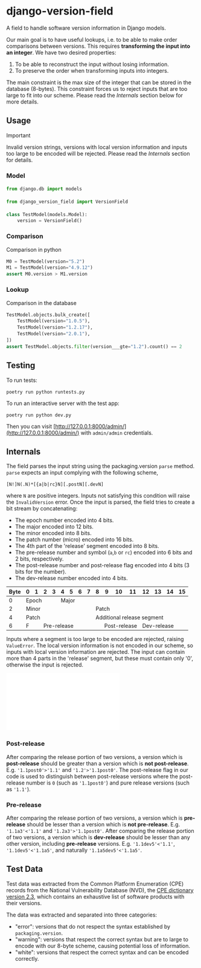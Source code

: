 # django-version-field

A field to handle software version information in Django models.

Our main goal is to have useful lookups, i.e. to be able to make order comparisons between versions. This requires **transforming the input into an integer**. We have two desired properties:

1. To be able to reconstruct the input without losing information.
2. To preserve the order when transforming inputs into integers.

The main constraint is the max size of the integer that can be stored in the database (8-bytes). This constraint forces us to reject inputs that are too large to fit into our scheme. Please read the _Internals_ section below for more details.

## Usage

> [!IMPORTANT]
> Invalid version strings, versions with local version information and inputs too large to be encoded will be rejected. Please read the _Internals_ section for details.

### Model

```python
from django.db import models

from django_version_field import VersionField

class TestModel(models.Model):
    version = VersionField()

```

### Comparison

Comparison in python

```python
M0 = TestModel(version="5.2")
M1 = TestModel(version="4.9.12")
assert M0.version > M1.version
```

### Lookup

Comparison in the database

```python
TestModel.objects.bulk_create([
    TestModel(version="1.0.5"),
    TestModel(version="1.2.17"),
    TestModel(version="2.0.1"),
])
assert TestModel.objects.filter(version___gte="1.2").count() == 2
```

## Testing

To run tests:

```shell
poetry run python runtests.py
```

To run an interactive server with the test app:

```shell
poetry run python dev.py
```

Then you can visit [http://127.0.0.1:8000/admin/](http://127.0.0.1:8000/admin/) with `admin/admin` credentials.

## Internals

The field parses the input string using the packaging.version `parse` method. `parse` expects an input complying with the following scheme,

```
[N!]N(.N)*[{a|b|rc}N][.postN][.devN]
```

where `N` are positive integers. Inputs not satisfying this condition will raise the `InvalidVersion` error.
Once the input is parsed, the field tries to create a bit stream by concatenating:

- The epoch number encoded into 4 bits.
- The major encoded into 12 bits.
- The minor encoded into 8 bits.
- The patch number (micro) encoded into 16 bits.
- The 4th part of the 'release' segment encoded into 8 bits.
- The pre-release number and symbol (`a`,`b` or `rc`) encoded into 6 bits and 2 bits, respectively.
- The post-release number and post-release flag encoded into 4 bits (3 bits for the number).
- The dev-release number encoded into 4 bits.

<table>
  <thead>
    <tr>
      <th>Byte</th>
      <th>0</th>
      <th>1</th>
      <th>2</th>
      <th>3</th>
      <th>4</th>
      <th>5</th>
      <th>6</th>
      <th>7</th>
      <th>8</th>
      <th>9</th>
      <th>10</th>
      <th>11</th>
      <th>12</th>
      <th>13</th>
      <th>14</th>
      <th>15</th>
    </tr>
  </thead>
  <tbody>
    <tr>
      <td>0</td>
      <td colspan="4">Epoch</td>
      <td colspan="12">Major</td>
    </tr>
    <tr>
      <td>2</td>
      <td colspan="8">Minor</td>
      <td colspan="8">Patch</td>
    </tr>
    <tr>
      <td>4</td>
      <td colspan="8">Patch</td>
      <td colspan="8">Additional release segment</td>
    </tr>
    <tr>
      <td>6</td>
      <td colspan="2">F</td>
      <td colspan="6">Pre-release</td>
      <td></td>
      <td colspan="3">Post-release</td>
      <td colspan="4">Dev-release</td>
    </tr>
  </tbody>
</table>

Inputs where a segment is too large to be encoded are rejected, raising `ValueError`.
The local version information is not encoded in our scheme, so inputs with local version information are rejected.
The input can contain more than 4 parts in the 'release' segment, but these must contain only '0', otherwise the input is rejected.

![Segment structure diagram](/images/Version_Segment_Structure.pdf)

### Post-release

After comparing the release portion of two versions, a version which is **post-release** should be greater than a version which is **not post-release**. E.g. `'1.1post0'>'1.1'` and `'1.2'>'1.1post0'`. The post-release flag in our code is used to distinguish between post-release versions where the post-release number is `0` (such as `'1.1post0'`) and pure release versions (such as `'1.1'`).

### Pre-release

After comparing the release portion of two versions, a version which is **pre-release** should be lesser than a version which is **not pre-release**. E.g. `'1.1a3'<'1.1'` and `'1.2a3'>'1.1post0'`. After comparing the release portion of two versions, a version which is **dev-release** should be lesser than any other version, including **pre-release** versions. E.g. `'1.1dev5'<'1.1'`, `'1.1dev5'<'1.1a5'`, and naturally `'1.1a5dev5'<'1.1a5'`.

## Test Data

Test data was extracted from the Common Platform Enumeration (CPE) records from the National Vulnerability Database (NVD), the [CPE dictionary version 2.3](https://nvd.nist.gov/feeds/xml/cpe/dictionary/official-cpe-dictionary_v2.3.xml.gz), which contains an exhaustive list of software products with their versions.

The data was extracted and separated into three categories:

- "error": versions that do not respect the syntax established by `packaging.version`.
- "warning": versions that respect the correct syntax but are to large to encode with our 8-byte scheme, causing potential loss of information.
- "white": versions that respect the correct syntax and can be encoded correctly.
